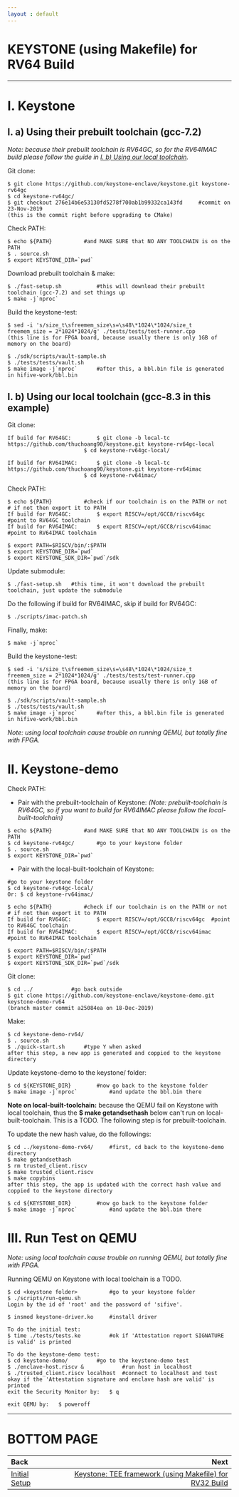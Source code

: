 ```yaml
---
layout : default
---
```


# KEYSTONE (using Makefile) for RV64 Build

* * *

# I. Keystone

## I. a) Using their prebuilt toolchain (gcc-7.2)

*Note: because their prebuilt toolchain is RV64GC, so for the RV64IMAC build please follow the guide in [I. b) Using our local toolchain](#i-b-using-our-local-toolchain-gcc-83-in-this-example).*

Git clone:
```
$ git clone https://github.com/keystone-enclave/keystone.git keystone-rv64gc
$ cd keystone-rv64gc/
$ git checkout 276e14b6e53130fd5278f700ab1b99332ca143fd		#commit on 23-Nov-2019
(this is the commit right before upgrading to CMake)
```

Check PATH:
```
$ echo ${PATH}			#and MAKE SURE that NO ANY TOOLCHAIN is on the PATH
$ . source.sh
$ export KEYSTONE_DIR=`pwd`
```

Download prebuilt toolchain & make:
```
$ ./fast-setup.sh			#this will download their prebuilt toolchain (gcc-7.2) and set things up
$ make -j`nproc`
```

Build the keystone-test:
```
$ sed -i 's/size_t\sfreemem_size\s=\s48\*1024\*1024/size_t freemem_size = 2*1024*1024/g' ./tests/tests/test-runner.cpp
(this line is for FPGA board, because usually there is only 1GB of memory on the board)

$ ./sdk/scripts/vault-sample.sh
$ ./tests/tests/vault.sh
$ make image -j`nproc`		#after this, a bbl.bin file is generated in hifive-work/bbl.bin
```

## I. b) Using our local toolchain (gcc-8.3 in this example)

Git clone:
```
If build for RV64GC:		$ git clone -b local-tc https://github.com/thuchoang90/keystone.git keystone-rv64gc-local
						$ cd keystone-rv64gc-local/

If build for RV64IMAC:		$ git clone -b local-tc https://github.com/thuchoang90/keystone.git keystone-rv64imac
						$ cd keystone-rv64imac/
```

Check PATH:
```
$ echo ${PATH}			#check if our toolchain is on the PATH or not
# if not then export it to PATH
If build for RV64GC:		$ export RISCV=/opt/GCC8/riscv64gc			#point to RV64GC toolchain
If build for RV64IMAC:		$ export RISCV=/opt/GCC8/riscv64imac	#point to RV64IMAC toolchain

$ export PATH=$RISCV/bin/:$PATH
$ export KEYSTONE_DIR=`pwd`
$ export KEYSTONE_SDK_DIR=`pwd`/sdk
```

Update submodule:
```
$ ./fast-setup.sh	#this time, it won't download the prebuilt toolchain, just update the submodule
```

Do the following if build for RV64IMAC, skip if build for RV64GC:
```
$ ./scripts/imac-patch.sh
```

Finally, make:
```
$ make -j`nproc`
```

Build the keystone-test:
```
$ sed -i 's/size_t\sfreemem_size\s=\s48\*1024\*1024/size_t freemem_size = 2*1024*1024/g' ./tests/tests/test-runner.cpp
(this line is for FPGA board, because usually there is only 1GB of memory on the board)

$ ./sdk/scripts/vault-sample.sh
$ ./tests/tests/vault.sh
$ make image -j`nproc`		#after this, a bbl.bin file is generated in hifive-work/bbl.bin
```

*Note: using local toolchain cause trouble on running QEMU, but totally fine with FPGA.*

# II. Keystone-demo

Check PATH:
- Pair with the prebuilt-toolchain of Keystone: *(Note: prebuilt-toolchain is RV64GC, so if you want to build for RV64IMAC please follow the local-built-toolchain)*

```
$ echo ${PATH}			#and MAKE SURE that NO ANY TOOLCHAIN is on the PATH
$ cd keystone-rv64gc/		#go to your keystone folder
$ . source.sh
$ export KEYSTONE_DIR=`pwd`
```

- Pair with the local-built-toolchain of Keystone:

```
#go to your keystone folder
$ cd keystone-rv64gc-local/
Or: $ cd keystone-rv64imac/

$ echo ${PATH}			#check if our toolchain is on the PATH or not
# if not then export it to PATH
If build for RV64GC:		$ export RISCV=/opt/GCC8/riscv64gc	#point to RV64GC toolchain
If build for RV64IMAC:		$ export RISCV=/opt/GCC8/riscv64imac		#point to RV64IMAC toolchain

$ export PATH=$RISCV/bin/:$PATH
$ export KEYSTONE_DIR=`pwd`
$ export KEYSTONE_SDK_DIR=`pwd`/sdk
```

Git clone:
```
$ cd ../			#go back outside
$ git clone https://github.com/keystone-enclave/keystone-demo.git keystone-demo-rv64
(branch master commit a25084ea on 18-Dec-2019)
```

Make:
```
$ cd keystone-demo-rv64/
$ . source.sh
$ ./quick-start.sh		#type Y when asked
after this step, a new app is generated and coppied to the keystone directory
```

Update keystone-demo to the keystone/ folder:
```
$ cd ${KEYSTONE_DIR}		#now go back to the keystone folder
$ make image -j`nproc`			#and update the bbl.bin there
```

**Note on local-built-toolchain:** because the QEMU fail on Keystone with local toolchain, thus the **$ make getandsethash** below can't run on local-built-toolchain. This is a TODO. The following step is for prebuilt-toolchain.

To update the new hash value, do the followings:
```
$ cd ../keystone-demo-rv64/		#first, cd back to the keystone-demo directory
$ make getandsethash
$ rm trusted_client.riscv
$ make trusted_client.riscv
$ make copybins
after this step, the app is updated with the correct hash value and coppied to the keystone directory

$ cd ${KEYSTONE_DIR}		#now go back to the keystone folder
$ make image -j`nproc`			#and update the bbl.bin there
```

# III. Run Test on QEMU

*Note: using local toolchain cause trouble on running QEMU, but totally fine with FPGA.*

Running QEMU on Keystone with local toolchain is a TODO.

```
$ cd <keystone folder>			#go to your keystone folder
$ ./scripts/run-qemu.sh
Login by the id of 'root' and the password of 'sifive'.

$ insmod keystone-driver.ko		#install driver

To do the initial test:
$ time ./tests/tests.ke			#ok if 'Attestation report SIGNATURE is valid' is printed

To do the keystone-demo test:
$ cd keystone-demo/			#go to the keystone-demo test
$ ./enclave-host.riscv &			#run host in localhost
$ ./trusted_client.riscv localhost	#connect to localhost and test
okay if the 'Attestation signature and enclave hash are valid' is printed
exit the Security Monitor by:	$ q

exit QEMU by:	$ poweroff
```

* * *

# BOTTOM PAGE

| Back | Next |
| :--- | ---: |
| [Initial Setup](./init.md) | [Keystone: TEE framework (using Makefile) for RV32 Build](./keystone-makefile-32.md) |
